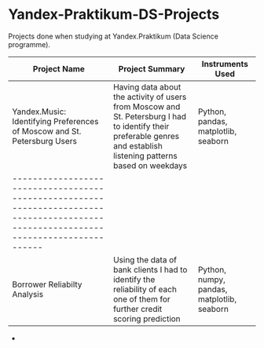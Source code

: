 # Yandex-Praktikum-DS-Projects
Projects done when studying at Yandex.Praktikum (Data Science programme).

Project Name                     |                     Project Summary                     |            Instruments Used           |
-------------------------------- | --------------------------------------------------------|---------------------------------------|
Yandex.Music: Identifying Preferences of Moscow and St. Petersburg Users|  Having data about the activity of users from Moscow and St. Petersburg I had to identify their preferable genres and establish listening patterns based on weekdays| Python, pandas, matplotlib, seaborn 
------------------------------------------------------------------------------------------------------------------------------------|
Borrower Reliabilty Analysis| Using the data of bank clients I had to identify the reliability of each one of them for further credit scoring prediction| Python, numpy, pandas, matplotlib, seaborn
                                                                     
-
